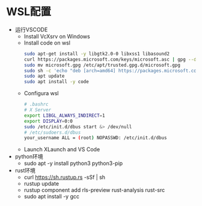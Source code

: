 # WSL配置
- 运行VSCODE
  - Install VcXsrv on Windows
  - Install code on wsl
    ```bash
    sudo apt-get install -y libgtk2.0-0 libxss1 libasound2
    curl https://packages.microsoft.com/keys/microsoft.asc | gpg --dearmor > microsoft.gpg
    sudo mv microsoft.gpg /etc/apt/trusted.gpg.d/microsoft.gpg
    sudo sh -c 'echo "deb [arch=amd64] https://packages.microsoft.com/repos/vscode stable main" > /etc/apt/sources.list.d/vscode.list'
    sudo apt update
    sudo apt install -y code
    ```
  - Configura wsl
    ```bash
    # .bashrc
    # X Server
    export LIBGL_ALWAYS_INDIRECT=1
    export DISPLAY=0:0
    sudo /etc/init.d/dbus start &> /dev/null
    # /etc/sudoers.d/dbus
    your_username ALL = (root) NOPASSWD: /etc/init.d/dbus
    ```
  - Launch XLaunch and VS Code
- python环境
  - sudo apt -y install python3 python3-pip
- rust环境
  - curl https://sh.rustup.rs -sSf | sh
  - rustup update
  - rustup component add rls-preview rust-analysis rust-src
  - sudo apt install -y gcc